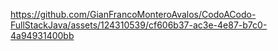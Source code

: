 https://github.com/GianFrancoMonteroAvalos/CodoACodo-FullStackJava/assets/124310539/cf606b37-ac3e-4e87-b7c0-4a94931400bb
